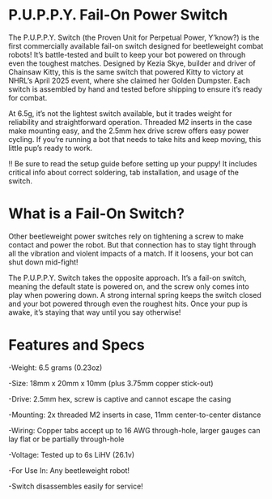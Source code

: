 # P.U.P.P.Y. Fail-On Power Switch

The P.U.P.P.Y. Switch (the Proven Unit for Perpetual Power, Y’know?) is the first commercially available fail-on switch designed for beetleweight combat robots! It’s battle-tested and built to keep your bot powered on through even the toughest matches. Designed by Kezia Skye, builder and driver of Chainsaw Kitty, this is the same switch that powered Kitty to victory at NHRL’s April 2025 event, where she claimed her Golden Dumpster. Each switch is assembled by hand and tested before shipping to ensure it’s ready for combat.

At 6.5g, it’s not the lightest switch available, but it trades weight for reliability and straightforward operation. Threaded M2 inserts in the case make mounting easy, and the 2.5mm hex drive screw offers easy power cycling. If you’re running a bot that needs to take hits and keep moving, this little pup’s ready to work.

!! Be sure to read the setup guide before setting up your puppy! It includes critical info about correct soldering, tab installation, and usage of the switch.

# What is a Fail-On Switch?

Other beetleweight power switches rely on tightening a screw to make contact and power the robot. But that connection has to stay tight through all the vibration and violent impacts of a match. If it loosens, your bot can shut down mid-fight!

The P.U.P.P.Y. Switch takes the opposite approach. It’s a fail-on switch, meaning the default state is powered on, and the screw only comes into play when powering down. A strong internal spring keeps the switch closed and your bot powered through even the roughest hits. Once your pup is awake, it’s staying that way until you say otherwise!

# Features and Specs

-Weight: 6.5 grams (0.23oz)

-Size: 18mm x 20mm x 10mm (plus 3.75mm copper stick-out)

-Drive: 2.5mm hex, screw is captive and cannot escape the casing

-Mounting: 2x threaded M2 inserts in case, 11mm center-to-center distance

-Wiring: Copper tabs accept up to 16 AWG through-hole, larger gauges can lay flat or be partially through-hole

-Voltage: Tested up to 6s LiHV (26.1v)

-For Use In: Any beetleweight robot!

-Switch disassembles easily for service!
